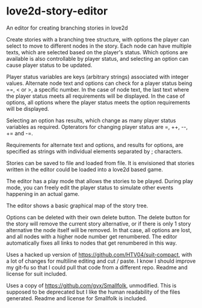 # love2d-story-editor
An editor for creating branching stories in love2d

Create stories with a branching tree structure, with options the player can select to
move to different nodes in the story. Each node can have multiple texts, which are 
selected based on the player's status. Which options are available is also controllable
by player status, and selecting an option can cause player status to be updated.

Player status variables are keys (arbitrary strings) associated with integer values. 
Alternate node text and options can check for a player status being ==, < or >, a 
specific number. In the case of node text, the last text where the player status 
meets all requirements will be displayed. In the case of options, all options where 
the player status meets the option requirements will be displayed.

Selecting an option has results, which change as many player status variables as 
required. Opterators for changing player status are =, ++, --, += and -=.

Requirements for alternate text and options, and results for options, are specified as 
strings with individual elements separated by ; characters.

Stories can be saved to file and loaded from file. It is envisioned that stories written
in the editor could be loaded into a love2d based game.

The editor has a play mode that allows the stories to be played. During play mode, you 
can freely edit the player status to simulate other events happening in an actual game.

The editor shows a basic graphical map of the story tree.

Options can be deleted with their own delete button. The delete button for the story will
remove the current story alternative, or if there is only 1 story alternative the node
itself will be removed. In that case, all options are lost, and all nodes with a higher
node number get renumbered. The editor automatically fixes all links to nodes that get
renumbered in this way.

Uses a hacked up version of https://github.com/HTV04/suit-compact, with a lot of changes 
for multiline editing and cut / paste. I know I should improve my git-fu so that I could
pull that code from a different repo. Readme and license for suit included.

Uses a copy of https://github.com/gvx/Smallfolk, unmodified. This is supposed to be 
deprecated but I like the human readability of the files generated. Readme and license
for Smallfolk is included.
